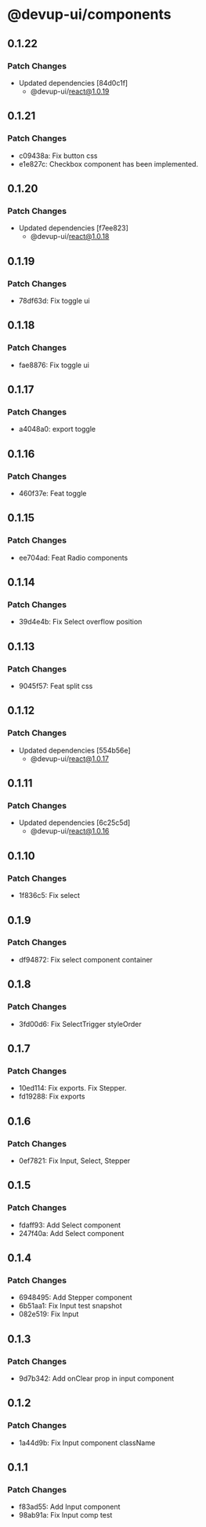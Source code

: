 # @devup-ui/components

## 0.1.22

### Patch Changes

- Updated dependencies [84d0c1f]
  - @devup-ui/react@1.0.19

## 0.1.21

### Patch Changes

- c09438a: Fix button css
- e1e827c: Checkbox component has been implemented.

## 0.1.20

### Patch Changes

- Updated dependencies [f7ee823]
  - @devup-ui/react@1.0.18

## 0.1.19

### Patch Changes

- 78df63d: Fix toggle ui

## 0.1.18

### Patch Changes

- fae8876: Fix toggle ui

## 0.1.17

### Patch Changes

- a4048a0: export toggle

## 0.1.16

### Patch Changes

- 460f37e: Feat toggle

## 0.1.15

### Patch Changes

- ee704ad: Feat Radio components

## 0.1.14

### Patch Changes

- 39d4e4b: Fix Select overflow position

## 0.1.13

### Patch Changes

- 9045f57: Feat split css

## 0.1.12

### Patch Changes

- Updated dependencies [554b56e]
  - @devup-ui/react@1.0.17

## 0.1.11

### Patch Changes

- Updated dependencies [6c25c5d]
  - @devup-ui/react@1.0.16

## 0.1.10

### Patch Changes

- 1f836c5: Fix select

## 0.1.9

### Patch Changes

- df94872: Fix select component container

## 0.1.8

### Patch Changes

- 3fd00d6: Fix SelectTrigger styleOrder

## 0.1.7

### Patch Changes

- 10ed114: Fix exports. Fix Stepper.
- fd19288: Fix exports

## 0.1.6

### Patch Changes

- 0ef7821: Fix Input, Select, Stepper

## 0.1.5

### Patch Changes

- fdaff93: Add Select component
- 247f40a: Add Select component

## 0.1.4

### Patch Changes

- 6948495: Add Stepper component
- 6b51aa1: Fix Input test snapshot
- 082e519: Fix Input

## 0.1.3

### Patch Changes

- 9d7b342: Add onClear prop in input component

## 0.1.2

### Patch Changes

- 1a44d9b: Fix Input component className

## 0.1.1

### Patch Changes

- f83ad55: Add Input component
- 98ab91a: Fix Input comp test
